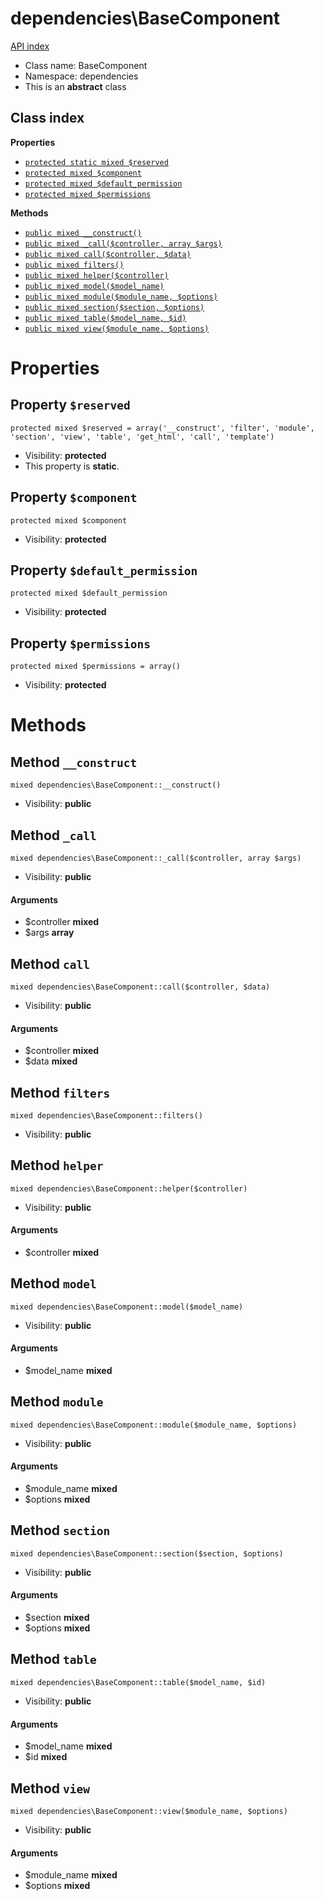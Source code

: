 # dependencies\BaseComponent
[API index](../API-index.md)






* Class name: BaseComponent
* Namespace: dependencies
* This is an **abstract** class




## Class index

**Properties**
* [`protected static mixed $reserved`](#property-reserved)
* [`protected mixed $component`](#property-component)
* [`protected mixed $default_permission`](#property-default_permission)
* [`protected mixed $permissions`](#property-permissions)

**Methods**
* [`public mixed __construct()`](#method-__construct)
* [`public mixed _call($controller, array $args)`](#method-_call)
* [`public mixed call($controller, $data)`](#method-call)
* [`public mixed filters()`](#method-filters)
* [`public mixed helper($controller)`](#method-helper)
* [`public mixed model($model_name)`](#method-model)
* [`public mixed module($module_name, $options)`](#method-module)
* [`public mixed section($section, $options)`](#method-section)
* [`public mixed table($model_name, $id)`](#method-table)
* [`public mixed view($module_name, $options)`](#method-view)







# Properties


## Property `$reserved`

```
protected mixed $reserved = array('__construct', 'filter', 'module', 'section', 'view', 'table', 'get_html', 'call', 'template')
```





* Visibility: **protected**
* This property is **static**.


## Property `$component`

```
protected mixed $component
```





* Visibility: **protected**


## Property `$default_permission`

```
protected mixed $default_permission
```





* Visibility: **protected**


## Property `$permissions`

```
protected mixed $permissions = array()
```





* Visibility: **protected**


# Methods


## Method `__construct`

```
mixed dependencies\BaseComponent::__construct()
```





* Visibility: **public**



## Method `_call`

```
mixed dependencies\BaseComponent::_call($controller, array $args)
```





* Visibility: **public**

#### Arguments

* $controller **mixed**
* $args **array**



## Method `call`

```
mixed dependencies\BaseComponent::call($controller, $data)
```





* Visibility: **public**

#### Arguments

* $controller **mixed**
* $data **mixed**



## Method `filters`

```
mixed dependencies\BaseComponent::filters()
```





* Visibility: **public**



## Method `helper`

```
mixed dependencies\BaseComponent::helper($controller)
```





* Visibility: **public**

#### Arguments

* $controller **mixed**



## Method `model`

```
mixed dependencies\BaseComponent::model($model_name)
```





* Visibility: **public**

#### Arguments

* $model_name **mixed**



## Method `module`

```
mixed dependencies\BaseComponent::module($module_name, $options)
```





* Visibility: **public**

#### Arguments

* $module_name **mixed**
* $options **mixed**



## Method `section`

```
mixed dependencies\BaseComponent::section($section, $options)
```





* Visibility: **public**

#### Arguments

* $section **mixed**
* $options **mixed**



## Method `table`

```
mixed dependencies\BaseComponent::table($model_name, $id)
```





* Visibility: **public**

#### Arguments

* $model_name **mixed**
* $id **mixed**



## Method `view`

```
mixed dependencies\BaseComponent::view($module_name, $options)
```





* Visibility: **public**

#### Arguments

* $module_name **mixed**
* $options **mixed**


